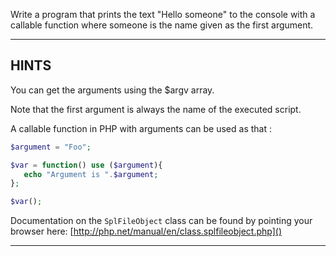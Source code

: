 Write a program that prints the text "Hello someone" to the console with a callable function where someone is the name given as the first argument.

----------------------------------------------------------------------
## HINTS

You can get the arguments using the $argv array.

Note that the first argument is always the name of the executed script.

A callable function in PHP with arguments can be used as that :

```php
$argument = "Foo";

$var = function() use ($argument){
   echo "Argument is ".$argument;
};

$var();
```

Documentation on the `SplFileObject` class can be found by pointing your browser here:
  [http://php.net/manual/en/class.splfileobject.php]()

----------------------------------------------------------------------
